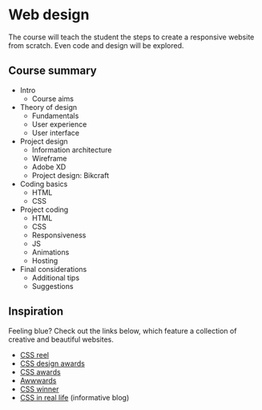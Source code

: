 # Web design

The course will teach the student the steps to create a responsive website from scratch. Even code and design will be explored.

## Course summary

- Intro
  - Course aims
- Theory of design
  - Fundamentals
  - User experience
  - User interface
- Project design
  - Information architecture
  - Wireframe
  - Adobe XD
  - Project design: Bikcraft
- Coding basics
  - HTML
  - CSS
- Project coding
  - HTML
  - CSS
  - Responsiveness
  - JS
  - Animations
  - Hosting
- Final considerations
  - Additional tips
  - Suggestions

## Inspiration

Feeling blue? Check out the links below, which feature a collection of creative and beautiful websites.

- [CSS reel](http://cssreel.com/winners)
- [CSS design awards](https://cssdesignawards.com/)
- [CSS awards](https://www.cssawards.net/)
- [Awwwards](https://www.awwwards.com/)
- [CSS winner](https://www.csswinner.com/)
- [CSS in real life](https://css-irl.info/) (informative blog)
